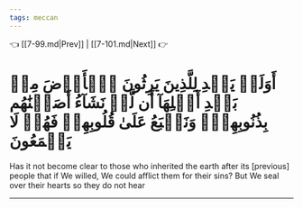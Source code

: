 ```yaml
---
tags: meccan
---
```


👈 [[7-99.md|Prev]] | [[7-101.md|Next]] 👉

# أَوَلَمۡ يَهۡدِ لِلَّذِينَ يَرِثُونَ ٱلۡأَرۡضَ مِنۢ بَعۡدِ أَهۡلِهَآ أَن لَّوۡ نَشَآءُ أَصَبۡنَٰهُم بِذُنُوبِهِمۡۚ وَنَطۡبَعُ عَلَىٰ قُلُوبِهِمۡ فَهُمۡ لَا يَسۡمَعُونَ

Has it not become clear to those who inherited the earth after its [previous] people that if We willed, We could afflict them for their sins? But We seal over their hearts so they do not hear

---

